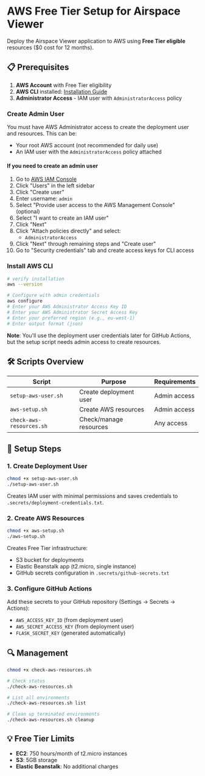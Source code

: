 # AWS Free Tier Setup for Airspace Viewer

Deploy the Airspace Viewer application to AWS using **Free Tier eligible** resources ($0 cost for 12 months).

## 📋 Prerequisites

1. **AWS Account** with Free Tier eligibility
2. **AWS CLI** installed: [Installation Guide](https://docs.aws.amazon.com/cli/latest/userguide/getting-started-install.html)
3. **Administrator Access** - IAM user with `AdministratorAccess` policy

### Create Admin User

You must have AWS Administrator access to create the deployment user and resources. This can be:

- Your root AWS account (not recommended for daily use)
- An IAM user with the `AdministratorAccess` policy attached

#### If you need to create an admin user

1. Go to [AWS IAM Console](https://console.aws.amazon.com/iam/)
2. Click "Users" in the left sidebar
3. Click "Create user"
4. Enter username: `admin`
5. Select "Provide user access to the AWS Management Console" (optional)
6. Select "I want to create an IAM user"
7. Click "Next"
8. Click "Attach policies directly" and select:
   - `AdministratorAccess`
9. Click "Next" through remaining steps and "Create user"
10. Go to "Security credentials" tab and create access keys for CLI access

### Install AWS CLI

```bash
# verify installation
aws --version

# Configure with admin credentials
aws configure
# Enter your AWS Administrator Access Key ID
# Enter your AWS Administrator Secret Access Key
# Enter your preferred region (e.g., eu-west-1)
# Enter output format (json)
```

**Note**: You'll use the deployment user credentials later for GitHub Actions, but the setup script needs admin access to create resources.

## 🛠️ Scripts Overview

| Script | Purpose | Requirements |
|--------|---------|--------------|
| `setup-aws-user.sh` | Create deployment user | Admin access |
| `aws-setup.sh` | Create AWS resources | Admin access |
| `check-aws-resources.sh` | Check/manage resources | Any access |

## 🚀 Setup Steps

### 1. Create Deployment User

```bash
chmod +x setup-aws-user.sh
./setup-aws-user.sh
```

Creates IAM user with minimal permissions and saves credentials to `.secrets/deployment-credentials.txt`.

### 2. Create AWS Resources

```bash
chmod +x aws-setup.sh
./aws-setup.sh
```

Creates Free Tier infrastructure:

- S3 bucket for deployments
- Elastic Beanstalk app (t2.micro, single instance)
- GitHub secrets configuration in `.secrets/github-secrets.txt`

### 3. Configure GitHub Actions

Add these secrets to your GitHub repository (Settings → Secrets → Actions):

- `AWS_ACCESS_KEY_ID` (from deployment user)
- `AWS_SECRET_ACCESS_KEY` (from deployment user)
- `FLASK_SECRET_KEY` (generated automatically)

## 🔍 Management

```bash
chmod +x check-aws-resources.sh

# Check status
./check-aws-resources.sh

# List all environments
./check-aws-resources.sh list

# Clean up terminated environments
./check-aws-resources.sh cleanup
```

## 💡 Free Tier Limits

- **EC2**: 750 hours/month of t2.micro instances
- **S3**: 5GB storage
- **Elastic Beanstalk**: No additional charges
